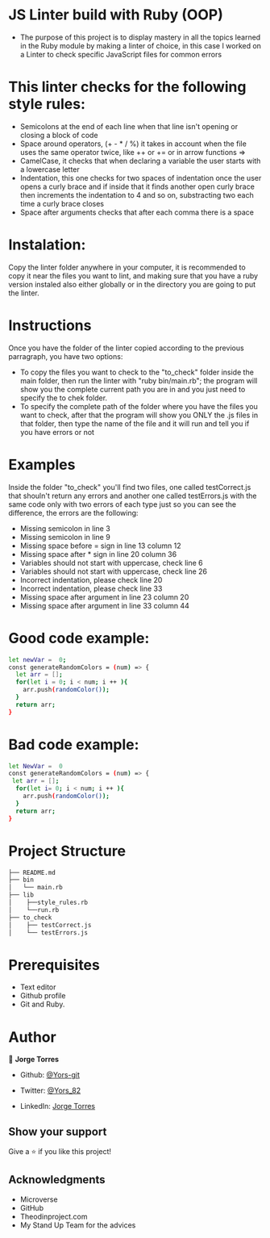 # JS Linter build with Ruby (OOP)

* The purpose of this project is to display mastery in all the topics learned in the Ruby module by making a linter of choice, in this case I worked on a Linter to check specific JavaScript files for common errors

# This linter checks for the following style rules:
- Semicolons at the end of each line when that line isn't opening or closing a block of code
- Space around operators, (+ - * / %) it takes in account when the file uses the same operator twice, like ++ or += or in arrow functions =>
- CamelCase, it checks that when declaring a variable the user starts with a lowercase letter
- Indentation, this one checks for two spaces of indentation once the user opens a curly brace and if inside that it finds another open curly brace then increments the indentation to 4 and so on, substracting two each time a curly brace closes
- Space after arguments checks that after each comma there is a space


# Instalation:
Copy the linter folder anywhere in your computer, it is recommended to copy it near the files you want to lint, and making sure that you have a ruby version instaled also either globally or in the directory you are going to put the linter.

# Instructions
Once you have the folder of the linter copied according to the previous parragraph, you have two options:
- To copy the files you want to check to the "to_check" folder inside the main folder, then run the linter with "ruby bin/main.rb"; the program will show you the complete current path you are in and you just need to specify the to chek folder.
- To specify the complete path of the folder where you have the files you want to check, after that the program will show you ONLY the .js files in that folder, then type the name of the file and it will run and tell you if you have errors or not

# Examples
Inside the folder "to_check" you'll find two files, one called testCorrect.js that shouln't return any errors and another one called testErrors.js with the same code only with two errors of each type just so you can see the difference, the errors are the following:

- Missing semicolon in line 3
- Missing semicolon in line 9
- Missing space before = sign in line 13 column 12
- Missing space after * sign in line 20 column 36
- Variables should not start with uppercase, check line 6
- Variables should not start with uppercase, check line 26
- Incorrect indentation, please check line 20
- Incorrect indentation, please check line 33
- Missing space after argument in line 23 column 20
- Missing space after argument in line 33 column 44

# Good code example:
```bash
let newVar =  0;
const generateRandomColors = (num) => {
  let arr = [];
  for(let i = 0; i < num; i ++ ){
    arr.push(randomColor());
  }
  return arr;
} 
```

# Bad code example:
```bash
let NewVar =  0
const generateRandomColors = (num) => {
 let arr = [];
  for(let i= 0; i < num; i ++ ){
    arr.push(randomColor());
  }
  return arr;
} 
```

# Project Structure

```bash 
├── README.md
├── bin
│   └── main.rb
├── lib
│    ├──style_rules.rb
│    └──run.rb
├── to_check
│    ├── testCorrect.js
│    └── testErrors.js
```

# Prerequisites
-  Text editor
-  Github profile
-  Git and Ruby.

# Author

👤 **Jorge Torres**

- Github: [@Yors-git](https://github.com/Yors-git)

- Twitter: [@Yors_82](https://twitter.com/Yors_82)

- LinkedIn: [Jorge Torres](https://www.linkedin.com/in/jorge-torres-8b87571a8/)


## Show your support

Give a ⭐️ if you like this project!

## Acknowledgments

- Microverse
- GitHub
- Theodinproject.com
- My Stand Up Team for the advices

